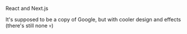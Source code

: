 React and Next.js

It's supposed to be a copy of Google, but with cooler design and effects (there's still none 💀)
